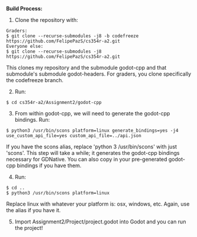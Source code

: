 **Build Process:**
1) Clone the repository with: 
```
Graders:
$ git clone --recurse-submodules -j8 -b codefreeze https://github.com/FelipePazS/cs354r-a2.git
Everyone else:
$ git clone --recurse-submodules -j8 https://github.com/FelipePazS/cs354r-a2.git
```
This clones my repository and the submodule godot-cpp and that submodule's submodule godot-headers. For graders, you clone specifically the codefreeze branch.

2) Run: 
```
$ cd cs354r-a2/Assignment2/godot-cpp
```
3) From within godot-cpp, we will need to generate the godot-cpp bindings. Run:
```
$ python3 /usr/bin/scons platform=linux generate_bindings=yes -j4 use_custom_api_file=yes custom_api_file=../api.json
```
If you have the scons alias, replace 'python 3 /usr/bin/scons' with just 'scons'. This step will take a while; it generates the godot-cpp bindings necessary for GDNative. You can also copy in your pre-generated godot-cpp bindings if you have them. 

4) Run:
```
$ cd ..
$ python3 /usr/bin/scons platform=linux
```
Replace linux with whatever your platform is: osx, windows, etc. Again, use the alias if you have it.

5) Import Assignment2/Project/project.godot into Godot and you can run the project!